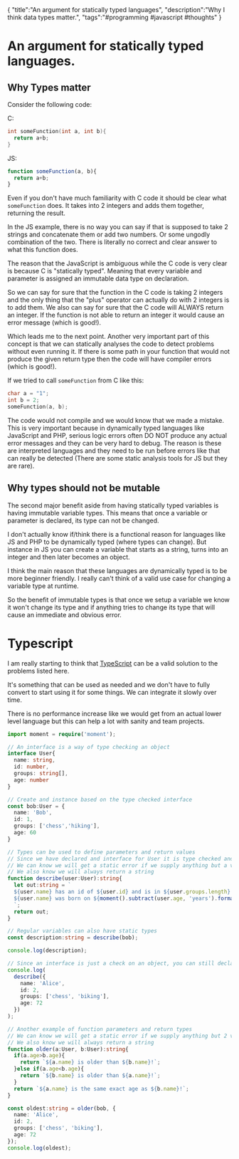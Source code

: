 <steelsky>
{
  "title":"An argument for statically typed languages",
  "description":"Why I think data types matter.",
  "tags":"#programming #javascript #thoughts"
}
</steelsky>

# An argument for statically typed languages. 

## Why Types matter

Consider the following code:

C:
```c
int someFunction(int a, int b){
  return a+b;
}
```

JS:
```js
function someFunction(a, b){
  return a+b;
}
```

Even if you don't have much familiarity with C code it should be clear what `someFunction` does. It takes into 2 integers and adds them together, returning the result. 

In the JS example, there is no way you can say if that is supposed to take 2 strings and concatenate them or add two numbers. Or some ungodly combination of the two. There is literally no correct and clear answer to what this function does. 

The reason that the JavaScript is ambiguous while the C code is very clear is because C is "statically typed". Meaning that every variable and parameter is assigned an immutable data type on declaration. 

So we can say for sure that the function in the C code is taking 2 integers and the only thing that the "plus" operator can actually do with 2 integers is to add them. We also can say for sure that the C code will ALWAYS return an integer. If the function is not able to return an integer it would cause an error message (which is good!).

Which leads me to the next point. Another very important part of this concept is that we can statically analyses the code to detect problems without even running it. If there is some path in your function that would not produce the given return type then the code will have compiler errors (which is good!). 

If we tried to call `someFunction` from C like this:

```c
char a = "1";
int b = 2;
someFunction(a, b);
```

The code would not compile and we would know that we made a mistake. This is very important because in dynamically typed languages like JavaScript and PHP, serious logic errors often DO NOT produce any actual error messages and they can be very hard to debug. The reason is these are interpreted languages and they need to be run before errors like that can really be detected (There are some static analysis tools for JS but they are rare).

## Why types should not be mutable

The second major benefit aside from having statically typed variables is having immutable variable types. This means that once a variable or parameter is declared, its type can not be changed. 

I don't actually know if/think there is a functional reason for languages like JS and PHP to be dynamically typed (where types can change). But instance in JS you can create a variable that starts as a string, turns into an integer and then later becomes an object. 

I think the main reason that these languages are dynamically typed is to be more beginner friendly. I really can't think of a valid use case for changing a variable type at runtime. 

So the benefit of immutable types is that once we setup a variable we know it won't change its type and if anything tries to change its type that will cause an immediate and obvious error. 


# Typescript

I am really starting to think that [TypeScript](https://www.typescriptlang.org/docs/handbook/typescript-in-5-minutes.html) can be a valid solution to the problems listed here. 

It's something that can be used as needed and we don't have to fully convert to start using it for some things. We can integrate it slowly over time. 

There is no performance increase like we would get from an actual lower level language but this can help a lot with sanity and team projects. 

```ts
import moment = require('moment');

// An interface is a way of type checking an object
interface User{
  name: string,
  id: number,
  groups: string[],
  age: number
}

// Create and instance based on the type checked interface
const bob:User = {
  name: 'Bob',
  id: 1,
  groups: ['chess','hiking'],
  age: 60
}

// Types can be used to define parameters and return values
// Since we have declared and interface for User it is type checked and automatically validated against missing parameters
// We can know we will get a static error if we supply anything but a valid User object
// We also know we will always return a string
function describe(user:User):string{
  let out:string = `
  ${user.name} has an id of ${user.id} and is in ${user.groups.length} groups.
  ${user.name} was born on ${moment().subtract(user.age, 'years').format()} exactly!
  `;
  return out;
}

// Regular variables can also have static types
const description:string = describe(bob);

console.log(description);

// Since an interface is just a check on an object, you can still declare the object directly
console.log(
  describe({
    name: 'Alice',
    id: 2,
    groups: ['chess', 'biking'],
    age: 72
  })
);

// Another example of function parameters and return types
// We can know we will get a static error if we supply anything but 2 valid User objects
// We also know we will always return a string
function older(a:User, b:User):string{
  if(a.age>b.age){
    return `${a.name} is older than ${b.name}!`;
  }else if(a.age<b.age){
    return `${b.name} is older than ${a.name}!`;
  }
  return `${a.name} is the same exact age as ${b.name}!`;
}

const oldest:string = older(bob, {
  name: 'Alice',
  id: 2,
  groups: ['chess', 'biking'],
  age: 72
});
console.log(oldest);
```
